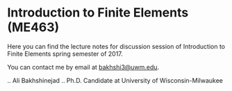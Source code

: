 # Introduction to Finite Elements (ME463)

Here you can find the lecture notes for discussion session of Introduction to Finite Elements spring semester of 2017.

You can contact me by email at bakhshi3@uwm.edu.
 


.. Ali Bakhshinejad 
.. Ph.D. Candidate at University of Wisconsin-Milwaukee
